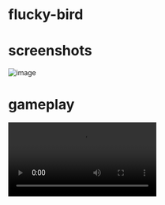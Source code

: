 # flucky-bird

# screenshots

![image](https://github.com/bruhmaand/flucky-bird/assets/123489434/40c05562-7176-4b15-98f5-bc7f1bef9da7)

# gameplay
<video src="https://github.com/bruhmaand/flucky-bird/assets/123489434/ae4d8c67-8f68-4b92-a586-7e5404a71eeb"></video>
